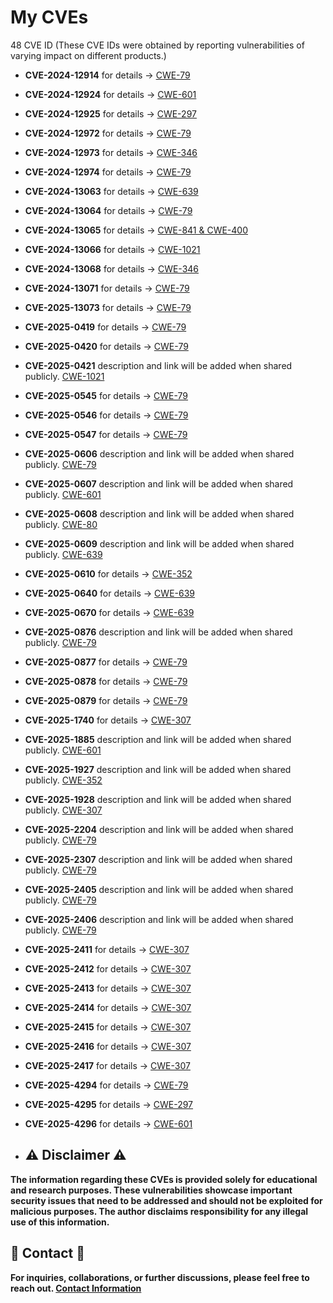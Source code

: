 # My CVEs
48 CVE ID (These CVE IDs were obtained by reporting vulnerabilities of varying impact on different products.)

* **CVE-2024-12914** for details -> [CWE-79](https://www.cve.org/CVERecord?id=CVE-2024-12914)

* **CVE-2024-12924** for details -> [CWE-601](https://www.cve.org/CVERecord?id=CVE-2024-12924)

* **CVE-2024-12925** for details -> [CWE-297](https://www.cve.org/CVERecord?id=CVE-2024-12925)

* **CVE-2024-12972** for details -> [CWE-79](https://www.cve.org/CVERecord?id=CVE-2024-12972)

* **CVE-2024-12973** for details -> [CWE-346](https://www.cve.org/CVERecord?id=CVE-2024-12973)

* **CVE-2024-12974** for details -> [CWE-79](https://www.cve.org/CVERecord?id=CVE-2024-12974)

* **CVE-2024-13063** for details -> [CWE-639](https://www.cve.org/CVERecord?id=CVE-2024-13063)

* **CVE-2024-13064** for details -> [CWE-79](https://www.cve.org/CVERecord?id=CVE-2024-13064)

* **CVE-2024-13065** for details -> [CWE-841 & CWE-400](https://www.cve.org/CVERecord?id=CVE-2024-13065)

* **CVE-2024-13066** for details -> [CWE-1021](https://www.cve.org/CVERecord?id=CVE-2024-13066)

* **CVE-2024-13068** for details -> [CWE-346](https://www.cve.org/CVERecord?id=CVE-2024-13068)

* **CVE-2024-13071** for details -> [CWE-79](https://www.cve.org/CVERecord?id=CVE-2024-13071)

* **CVE-2025-13073** for details -> [CWE-79](https://www.cve.org/CVERecord?id=CVE-2024-13073)

* **CVE-2025-0419** for details -> [CWE-79](https://www.cve.org/CVERecord?id=CVE-2025-0419)

* **CVE-2025-0420** for details -> [CWE-79](https://www.cve.org/CVERecord?id=CVE-2025-0420)

* **CVE-2025-0421** description and link will be added when shared publicly. [CWE-1021](https://www.cve.org)

* **CVE-2025-0545** for details -> [CWE-79](https://www.cve.org/CVERecord?id=CVE-2025-0545)

* **CVE-2025-0546** for details -> [CWE-79](https://www.cve.org/CVERecord?id=CVE-2025-0546)

* **CVE-2025-0547** for details -> [CWE-79](https://www.cve.org/CVERecord?id=CVE-2025-0547)

* **CVE-2025-0606** description and link will be added when shared publicly. [CWE-79](https://www.cve.org)

* **CVE-2025-0607** description and link will be added when shared publicly. [CWE-601](https://www.cve.org)

* **CVE-2025-0608** description and link will be added when shared publicly. [CWE-80](https://www.cve.org)

* **CVE-2025-0609** description and link will be added when shared publicly. [CWE-639](https://www.cve.org)

* **CVE-2025-0610** for details -> [CWE-352](https://www.cve.org/CVERecord?id=CVE-2025-0610)

* **CVE-2025-0640** for details -> [CWE-639](https://www.cve.org/CVERecord?id=CVE-2025-0640)

* **CVE-2025-0670** for details -> [CWE-639](https://www.cve.org/CVERecord?id=CVE-2025-0670)

* **CVE-2025-0876** description and link will be added when shared publicly. [CWE-79](https://www.cve.org)

* **CVE-2025-0877** for details -> [CWE-79](https://www.cve.org/CVERecord?id=CVE-2025-0877)

* **CVE-2025-0878** for details -> [CWE-79](https://www.cve.org/CVERecord?id=CVE-2025-0878)

* **CVE-2025-0879** for details -> [CWE-79](https://www.cve.org/CVERecord?id=CVE-2025-0879)

* **CVE-2025-1740** for details -> [CWE-307](https://www.cve.org/CVERecord?id=CVE-2025-1740)

* **CVE-2025-1885** description and link will be added when shared publicly. [CWE-601](https://www.cve.org)

* **CVE-2025-1927** description and link will be added when shared publicly. [CWE-352](https://www.cve.org)

* **CVE-2025-1928** description and link will be added when shared publicly. [CWE-307](https://www.cve.org)

* **CVE-2025-2204** description and link will be added when shared publicly. [CWE-79](https://www.cve.org)

* **CVE-2025-2307** description and link will be added when shared publicly. [CWE-79](https://www.cve.org)
 
* **CVE-2025-2405** description and link will be added when shared publicly. [CWE-79](https://www.cve.org)

* **CVE-2025-2406** description and link will be added when shared publicly. [CWE-79](https://www.cve.org)

* **CVE-2025-2411** for details -> [CWE-307](https://www.cve.org/CVERecord?id=CVE-2025-2411)

* **CVE-2025-2412** for details -> [CWE-307](https://www.cve.org/CVERecord?id=CVE-2025-2412)

* **CVE-2025-2413** for details -> [CWE-307](https://www.cve.org/CVERecord?id=CVE-2025-2413)

* **CVE-2025-2414** for details -> [CWE-307](https://www.cve.org/CVERecord?id=CVE-2025-2414)

* **CVE-2025-2415** for details -> [CWE-307](https://www.cve.org/CVERecord?id=CVE-2025-2415)

* **CVE-2025-2416** for details -> [CWE-307](https://www.cve.org/CVERecord?id=CVE-2025-2416)

* **CVE-2025-2417** for details -> [CWE-307](https://www.cve.org/CVERecord?id=CVE-2025-2417)

* **CVE-2025-4294** for details -> [CWE-79](https://www.cve.org/CVERecord?id=CVE-2025-4294)

* **CVE-2025-4295** for details -> [CWE-297](https://www.cve.org/CVERecord?id=CVE-2025-4295)

* **CVE-2025-4296** for details -> [CWE-601](https://www.cve.org/CVERecord?id=CVE-2025-4296)

* ## :warning: Disclaimer :warning:

**The information regarding these CVEs is provided solely for educational and research purposes. These vulnerabilities showcase important security issues that need to be addressed and should not be exploited for malicious purposes. The author disclaims responsibility for any illegal use of this information.**

## :email: Contact :email:

**For inquiries, collaborations, or further discussions, please feel free to reach out. [Contact Information](mailto:ifeedonhate@proton.me)**
